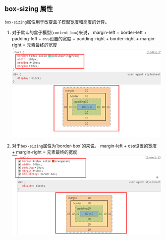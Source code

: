 ## box-sizing 属性
`box-sizing`属性用于改变盒子模型宽度和高度的计算。
1. 对于默认的盒子模型(`content-box`)来说， margin-left + border-left + padding-left + css设置的宽度 + padding-right + border-right + margin-right = 元素最终的宽度
![default](1.png)

2. 对于`box-sizing`属性为`border-box'的来说， margin-left + css设置的宽度  + margin-right = 元素最终的宽度
![border-box](2.png)